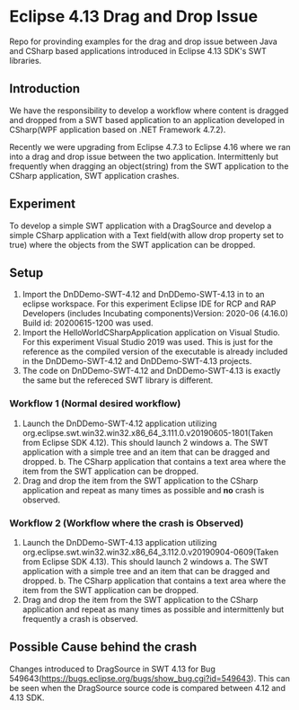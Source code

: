 # Eclipse 4.13 Drag and Drop Issue
Repo for provinding examples for the drag and drop issue between Java and CSharp based applications introduced in Eclipse 4.13 SDK's SWT libraries.

## Introduction
We have the responsibility to develop a workflow where content is dragged and dropped from a SWT based application to an application developed in CSharp(WPF application based on .NET Framework 4.7.2).

Recently we were upgrading from Eclipse 4.7.3 to Eclipse 4.16 where we ran into a drag and drop issue between the two application. Intermittenly but frequently when dragging an object(string) from the SWT application to the CSharp application, SWT application crashes.

## Experiment
To develop a simple SWT application with a DragSource and develop a simple CSharp application with a Text field(with allow drop property set to true) where the objects from the SWT application can be dropped.

## Setup
1. Import the DnDDemo-SWT-4.12 and DnDDemo-SWT-4.13 in to an eclipse workspace. For this experiment Eclipse IDE for RCP and RAP Developers (includes Incubating components)Version: 2020-06 (4.16.0) Build id: 20200615-1200 was used.
2. Import the HelloWorldCSharpApplication application on Visual Studio. For this experiment Visual Studio 2019 was used. This is just for the reference as the compiled version of the executable is already included in the DnDDemo-SWT-4.12 and DnDDemo-SWT-4.13 projects.
3. The code on DnDDemo-SWT-4.12 and DnDDemo-SWT-4.13 is exactly the same but the refereced SWT library is different.

### Workflow 1 (Normal desired workflow)
1. Launch the DnDDemo-SWT-4.12 application utilizing org.eclipse.swt.win32.win32.x86_64_3.111.0.v20190605-1801(Taken from Eclipse SDK 4.12). This should launch 2 windows
  a. The SWT application with a simple tree and an item that can be dragged and dropped.
  b. The CSharp application that contains a text area where the item from the SWT application can be dropped.
2. Drag and drop the item from the SWT application to the CSharp application and repeat as many times as possible and **no** crash is observed.

### Workflow 2 (Workflow where the crash is Observed)
1. Launch the DnDDemo-SWT-4.13 application utilizing org.eclipse.swt.win32.win32.x86_64_3.112.0.v20190904-0609(Taken from Eclipse SDK 4.13). This should launch 2 windows
  a. The SWT application with a simple tree and an item that can be dragged and dropped.
  b. The CSharp application that contains a text area where the item from the SWT application can be dropped.
2. Drag and drop the item from the SWT application to the CSharp application and repeat as many times as possible and intermittenly but frequently a crash is observed.

## Possible Cause behind the crash
Changes introduced to DragSource in SWT 4.13 for Bug 549643(https://bugs.eclipse.org/bugs/show_bug.cgi?id=549643). This can be seen when the DragSource source code is compared between 4.12 and 4.13 SDK.
